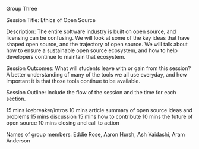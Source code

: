 Group Three

Session Title: Ethics of Open Source

Description: The entire software industry is built on open source, and licensing can be confusing. We will look at some of the key ideas that have shaped open source, and the trajectory of open source. We will talk about how to ensure a sustainable open source ecosystem, and how to help developers continue to maintain that ecosystem.

Session Outcomes: What will students leave with or gain from this session? A better understanding of many of the tools we all use everyday, and how important it is that those tools continue to be available.

Session Outline: Include the flow of the session and the time for each section.

15 mins Icebreaker/intros
10 mins article summary of open source ideas and problems
15 mins discussion
15 mins how to contribute
10 mins the future of open source
10 mins closing and call to action

Names of group members: Eddie Rose, Aaron Hursh, Ash Vaidashi, Aram Anderson
